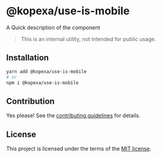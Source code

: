 # @kopexa/use-is-mobile

A Quick description of the component

> This is an internal utility, not intended for public usage.

## Installation

```sh
yarn add @kopexa/use-is-mobile
# or
npm i @kopexa/use-is-mobile
```

## Contribution

Yes please! See the
[contributing guidelines](https://github.com/kopexa-grc/sight/blob/master/CONTRIBUTING.md)
for details.

## License

This project is licensed under the terms of the
[MIT license](https://github.com/kopexa-grc/sight/blob/master/LICENSE).